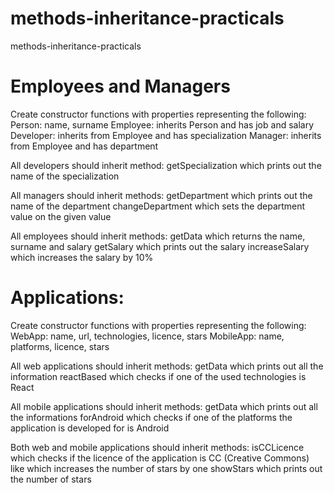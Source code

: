 # methods-inheritance-practicals
methods-inheritance-practicals


# Employees and Managers

Create constructor functions with properties representing the following:
Person: name, surname
Employee: inherits Person and has job and salary
Developer: inherits from Employee and has specialization
Manager: inherits from Employee and has department

All developers should inherit method:
getSpecialization which prints out the name of the specialization

All managers should inherit methods:
getDepartment which prints out the name of the department
changeDepartment which sets the department value on the given value

All employees should inherit methods:
getData which returns the name, surname and salary 
getSalary which prints out the salary
increaseSalary which increases the salary by 10% 

# Applications:

Create constructor functions with properties representing the following:
WebApp: name, url, technologies, licence, stars
MobileApp: name, platforms, licence, stars
 
All web applications should inherit methods: 
getData which prints out all the information
reactBased which checks if one of the used technologies is React
 
All mobile applications should inherit methods:
getData which prints out all the informations
forAndroid which checks if one of the platforms the application is developed for is Android

Both web and mobile applications should inherit methods:
isCCLicence  which checks if the licence of the application is CC (Creative Commons) 
like which increases the number of stars by one
showStars which prints out the number of stars 
